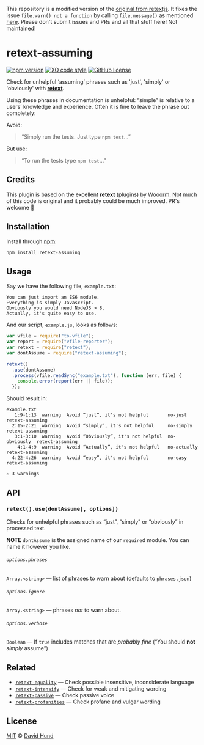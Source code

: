 This repository is a modified version of the [original from retextjs](https://github.com/davidhund/retext-assuming). It fixes the issue `file.warn() not a function` by calling `file.message()` as mentioned [here](https://github.com/davidhund/retext-assuming/pull/17). Please don't submit issues and PRs and all that stuff here! Not maintained!

# retext-assuming

[![npm version](https://img.shields.io/npm/v/retext-assuming.svg)](https://npmjs.com/package/retext-assuming)
[![XO code style](https://img.shields.io/badge/code_style-XO-5ed9c7.svg)](https://github.com/sindresorhus/xo)
[![GitHub license](https://img.shields.io/badge/license-MIT-blue.svg)](https://raw.githubusercontent.com/davidhund/retext-assuming/master/LICENSE)

Check for unhelpful ‘assuming’ phrases such as 'just', 'simply' or 'obviously' with [**retext**][retext].

Using these phrases in documentation is unhelpful: “simple” is relative to a users’ knowledge and experience. Often it is fine to leave the phrase out completely:

Avoid:

> “Simply run the tests. Just type `npm test`…”

But use:

> “To run the tests type `npm test`…”

## Credits

This plugin is based on the excellent [**retext**][retext] (plugins) by [Wooorm](https://twitter.com/wooorm/).
Not much of this code is original and it probably could be much improved. PR's welcome 🚀

## Installation

Install through [npm][]:

```bash
npm install retext-assuming
```

## Usage

Say we have the following file, `example.txt`:

```text
You can just import an ES6 module.
Everything is simply Javascript.
Obviously you would need NodeJS > 8.
Actually, it's quite easy to use.
```

And our script, `example.js`, looks as follows:

```javascript
var vfile = require("to-vfile");
var report = require("vfile-reporter");
var retext = require("retext");
var dontAssume = require("retext-assuming");

retext()
  .use(dontAssume)
  .process(vfile.readSync("example.txt"), function (err, file) {
    console.error(report(err || file));
  });
```

Should result in:

```text
example.txt
   1:9-1:13  warning  Avoid “just”, it's not helpful       no-just       retext-assuming
  2:15-2:21  warning  Avoid “simply”, it's not helpful     no-simply     retext-assuming
   3:1-3:10  warning  Avoid “Obviously”, it's not helpful  no-obviously  retext-assuming
    4:1-4:9  warning  Avoid “Actually”, it's not helpful   no-actually   retext-assuming
  4:22-4:26  warning  Avoid “easy”, it's not helpful       no-easy       retext-assuming

⚠ 3 warnings
```

## API

### `retext().use(dontAssume[, options])`

Checks for unhelpful phrases such as “just”, “simply” or “obviously” in processed text.

**NOTE** `dontAssume` is the assigned name of our `require`d module. You can name it however you like.

###### `options.phrases`

`Array.<string>` — list of phrases to warn about (defaults to `phrases.json`)

###### `options.ignore`

`Array.<string>` — phrases _not_ to warn about.

###### `options.verbose`

`Boolean` — If `true` includes matches that are _probably fine_ (“You should **not** _simply_ assume”)

## Related

- [`retext-equality`](https://github.com/wooorm/retext-equality)
  — Check possible insensitive, inconsiderate language
- [`retext-intensify`](https://github.com/wooorm/retext-intensify)
  — Check for weak and mitigating wording
- [`retext-passive`](https://github.com/wooorm/retext-passive)
  — Check passive voice
- [`retext-profanities`](https://github.com/wooorm/retext-profanities)
  — Check profane and vulgar wording

## License

[MIT][license] © [David Hund][author]

<!-- Definitions -->

[npm]: https://docs.npmjs.com/cli/install
[license]: LICENSE
[author]: https://valuedstandards.com
[retext]: https://github.com/wooorm/retext
